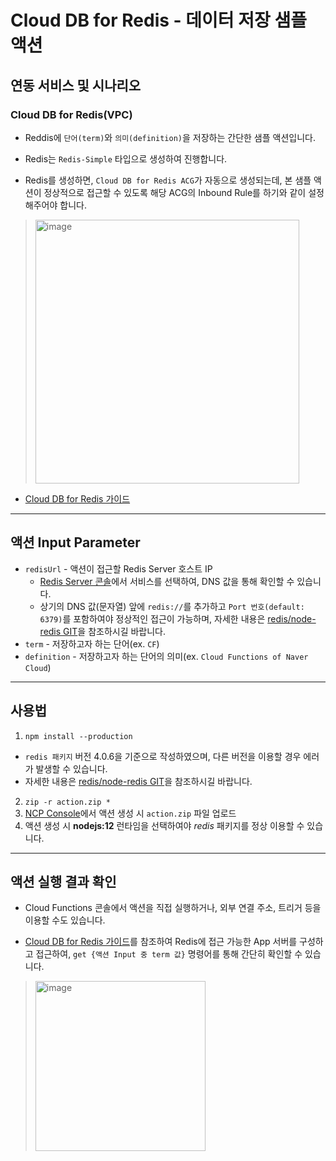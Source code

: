 # Cloud DB for Redis - 데이터 저장 샘플 액션
## 연동 서비스 및 시나리오
### Cloud DB for Redis(VPC)
+ Reddis에 `단어(term)`와 `의미(definition)`을 저장하는 간단한 샘플 액션입니다.

+ Redis는 `Redis-Simple` 타입으로 생성하여 진행합니다.

+ Redis를 생성하면, `Cloud DB for Redis ACG`가 자동으로 생성되는데, 본 샘플 액션이 정상적으로 접근할 수 있도록 해당 ACG의 Inbound Rule를 하기와 같이 설정해주어야 합니다.
> <img width="422" alt="image" src="https://user-images.githubusercontent.com/104127073/169486821-3d3479c2-952e-4a4a-b067-768c6ba4bd6f.png">
  
+ [Cloud DB for Redis 가이드](https://guide.ncloud-docs.com/docs/database-database-8-5)

---
## 액션 Input Parameter
+ `redisUrl` - 액션이 접근할 Redis Server 호스트 IP
  + [Redis Server 콘솔](https://console.ncloud.com/vpcCloudRedis/server)에서 서비스를 선택하여, DNS 값을 통해 확인할 수 있습니다.
  + 상기의 DNS 값(문자열) 앞에 `redis://`를 추가하고 `Port 번호(default: 6379)`를 포함하여야 정상적인 접근이 가능하며, 자세한 내용은 [redis/node-redis GIT](https://github.com/redis/node-redis)을 참조하시길 바랍니다. 
+ `term` - 저장하고자 하는 단어(ex. `CF`)
+ `definition` - 저장하고자 하는 단어의 의미(ex. `Cloud Functions of Naver Cloud`)

---
## 사용법
1. `npm install --production`
  + `redis 패키지` 버전 4.0.6을 기준으로 작성하였으며, 다른 버전을 이용할 경우 에러가 발생할 수 있습니다. 
  + 자세한 내용은 [redis/node-redis GIT](https://github.com/redis/node-redis)을 참조하시길 바랍니다. 
2. `zip -r action.zip *`
3. [NCP Console](console.ncloud.com)에서 액션 생성 시 `action.zip` 파일 업로드
4. 액션 생성 시 **nodejs:12** 런타임을 선택하여야 *redis* 패키지를 정상 이용할 수 있습니다.

---
## 액션 실행 결과 확인
+ Cloud Functions 콘솔에서 액션을 직접 실행하거나, 외부 연결 주소, 트리거 등을 이용할 수도 있습니다.

+ [Cloud DB for Redis 가이드](https://guide.ncloud-docs.com/docs/database-database-8-5)를 참조하여 Redis에 접근 가능한 App 서버를 구성하고 접근하여, `get {액션 Input 중 term 값}` 명령어를 통해 간단히 확인할 수 있습니다.
> <img width="272" alt="image" src="https://user-images.githubusercontent.com/104127073/169490745-f953d87b-da88-4e2b-8f8c-37479ff8df29.png">
